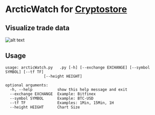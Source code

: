 # ArcticWatch for [Cryptostore](https://github.com/bmoscon/cryptostore)
## Visualize trade data

![alt text](https://raw.githubusercontent.com/rshtirmer/ArcticWatch/master/tmux.png)


## Usage


    usage: arcticWatch.py	.py [-h] [--exchange EXCHANGE] [--symbol SYMBOL] [--tf TF]
                     [--height HEIGHT]

    optional arguments:
      -h, --help           show this help message and exit
      --exchange EXCHANGE  Example: Bitfinex
      --symbol SYMBOL      Example: BTC-USD
      --tf TF              Examples: 1Min, 15Min, 1H
      --height HEIGHT      Chart Size
